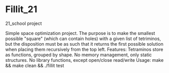 # Fillit_21
21_school project

Simple space optimization project.
The purpose is to make the smallest possible "square" (which can contain holes)
with a given list of tetriminos, but the disposition must be as such that it
returns the first possible solution when placing them recursively from the top left.
Features:
	Tetraminos store as functions, grouped by shape.
	No memory management, only static structures.
	No library functions, except open/close read/write
Usage:
make && make clean && ./fillit test
